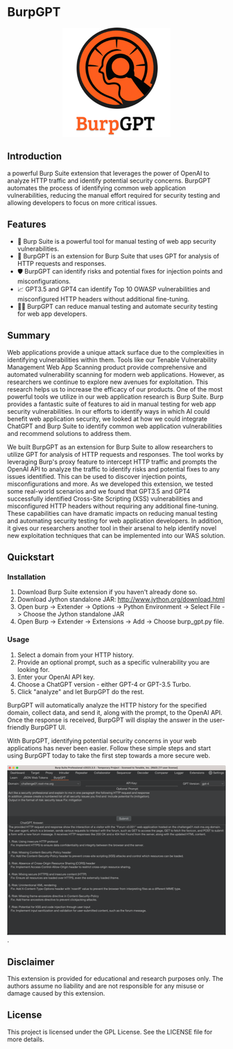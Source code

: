 # BurpGPT

<p align="center">
    <img src="assets/logo.png" width="250"/>
</p>

## Introduction

a powerful Burp Suite extension that leverages the power of OpenAI to analyze HTTP traffic and identify potential security concerns. BurpGPT automates the process of identifying common web application vulnerabilities, reducing the manual effort required for security testing and allowing developers to focus on more critical issues.

## Features

- 🤖 Burp Suite is a powerful tool for manual testing of web app security vulnerabilities.
- 🚀 BurpGPT is an extension for Burp Suite that uses GPT for analysis of HTTP requests and responses.
- 🛡️ BurpGPT can identify risks and potential fixes for injection points and misconfigurations.
- 📈 GPT3.5 and GPT4 can identify Top 10 OWASP vulnerabilities and misconfigured HTTP headers without additional fine-tuning.
- 👨‍💻 BurpGPT can reduce manual testing and automate security testing for web app developers.

## Summary

Web applications provide a unique attack surface due to the complexities in identifying vulnerabilities within them. Tools like our Tenable Vulnerability Management Web App Scanning product provide comprehensive and automated vulnerability scanning for modern web applications. However, as researchers we continue to explore new avenues for exploitation. This research helps us to increase the efficacy of our products. One of the most powerful tools we utilize in our web application research is Burp Suite. Burp provides a fantastic suite of features to aid in manual testing for web app security vulnerabilities. In our efforts to identify ways in which AI could benefit web application security, we looked at how we could integrate ChatGPT and Burp Suite to identify common web application vulnerabilities and recommend solutions to address them.

We built BurpGPT as an extension for Burp Suite to allow researchers to utilize GPT for analysis of HTTP requests and responses. The tool works by leveraging Burp's proxy feature to intercept HTTP traffic and prompts the OpenAI API to analyze the traffic to identify risks and potential fixes to any issues identified. This can be used to discover injection points, misconfigurations and more. As we developed this extension, we tested some real-world scenarios and we found that GPT3.5 and GPT4 successfully identified Cross-Site Scripting (XSS) vulnerabilities and misconfigured HTTP headers without requiring any additional fine-tuning. These capabilities can have dramatic impacts on reducing manual testing and automating security testing for web application developers. In addition, it gives our researchers another tool in their arsenal to help identify novel new exploitation techniques that can be implemented into our WAS solution.

## Quickstart

### Installation

1. Download Burp Suite extension if you haven't already done so.
2. Download Jython standalone JAR: http://www.jython.org/download.html
3. Open burp -> Extender -> Options -> Python Environment -> Select File -> Choose the Jython standalone JAR
4. Open Burp -> Extender -> Extensions -> Add -> Choose burp_gpt.py file.

### Usage

1. Select a domain from your HTTP history.
2. Provide an optional prompt, such as a specific vulnerability you are looking for.
3. Enter your OpenAI API key.
4. Choose a ChatGPT version - either GPT-4 or GPT-3.5 Turbo.
5. Click "analyze" and let BurpGPT do the rest.


BurpGPT will automatically analyze the HTTP history for the specified domain, collect data, and send it, along with the prompt, to the OpenAI API. Once the response is received, BurpGPT will display the answer in the user-friendly BurpGPT UI.

With BurpGPT, identifying potential security concerns in your web applications has never been easier. Follow these simple steps and start using BurpGPT today to take the first step towards a more secure web.

![Screenshot](assets/burpgpt.png).

## Disclaimer

This extension is provided for educational and research purposes only. The authors assume no liability and are not responsible for any misuse or damage caused by this extension.

## License

This project is licensed under the GPL License. See the LICENSE file for more details.